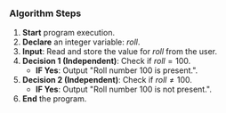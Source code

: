 
### Algorithm Steps

1.  **Start** program execution.
2.  **Declare** an integer variable: $roll$.
3.  **Input**: Read and store the value for $roll$ from the user.
4.  **Decision 1 (Independent)**: Check if $roll = 100$.
    * **IF Yes**: Output "Roll number 100 is present.".
5.  **Decision 2 (Independent)**: Check if $roll \ne 100$.
    * **IF Yes**: Output "Roll number 100 is not present.".
6.  **End** the program.
